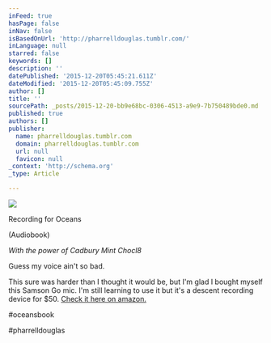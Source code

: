 ```yaml
---
inFeed: true
hasPage: false
inNav: false
isBasedOnUrl: 'http://pharrelldouglas.tumblr.com/'
inLanguage: null
starred: false
keywords: []
description: ''
datePublished: '2015-12-20T05:45:21.611Z'
dateModified: '2015-12-20T05:45:09.755Z'
author: []
title: ''
sourcePath: _posts/2015-12-20-bb9e68bc-0306-4513-a9e9-7b750489bde0.md
published: true
authors: []
publisher:
  name: pharrelldouglas.tumblr.com
  domain: pharrelldouglas.tumblr.com
  url: null
  favicon: null
_context: 'http://schema.org'
_type: Article

---
```

![](https://s3-us-west-2.amazonaws.com/the-grid-img/p/b5112cf65f944bade226dcecf9555a6be990a014.jpg)

Recording for Oceans

(Audiobook)

_With the power of Cadbury Mint Chocl8_

Guess my voice ain't so bad.

This sure was harder than I thought it would be, but I'm glad I bought myself this Samson Go mic. I'm still learning to use it but it's a descent recording device for $50\. [Check it here on amazon.][0]

\#oceansbook

\#pharrelldouglas

[0]: http://www.amazon.ca/Samson-Compact-Microphone-Plug-Play/dp/B001R76D42/ref=sr_1_fkmr1_1?ie=UTF8&qid=1450590204&sr=8-1-fkmr1&keywords=samson+go+pro+mic